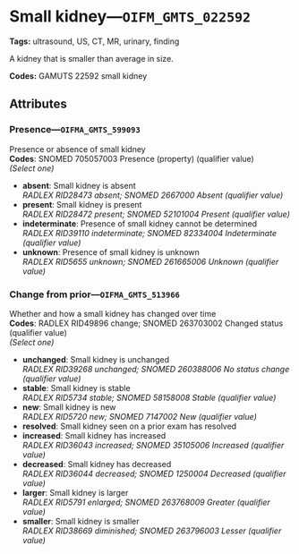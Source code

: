 # Small kidney—`OIFM_GMTS_022592`

**Tags:** ultrasound, US, CT, MR, urinary, finding

A kidney that is smaller than average in size.

**Codes:** GAMUTS 22592 small kidney

## Attributes

### Presence—`OIFMA_GMTS_599093`

Presence or absence of small kidney  
**Codes**: SNOMED 705057003 Presence (property) (qualifier value)  
*(Select one)*

- **absent**: Small kidney is absent  
_RADLEX RID28473 absent; SNOMED 2667000 Absent (qualifier value)_
- **present**: Small kidney is present  
_RADLEX RID28472 present; SNOMED 52101004 Present (qualifier value)_
- **indeterminate**: Presence of small kidney cannot be determined  
_RADLEX RID39110 indeterminate; SNOMED 82334004 Indeterminate (qualifier value)_
- **unknown**: Presence of small kidney is unknown  
_RADLEX RID5655 unknown; SNOMED 261665006 Unknown (qualifier value)_

### Change from prior—`OIFMA_GMTS_513966`

Whether and how a small kidney has changed over time  
**Codes**: RADLEX RID49896 change; SNOMED 263703002 Changed status (qualifier value)  
*(Select one)*

- **unchanged**: Small kidney is unchanged  
_RADLEX RID39268 unchanged; SNOMED 260388006 No status change (qualifier value)_
- **stable**: Small kidney is stable  
_RADLEX RID5734 stable; SNOMED 58158008 Stable (qualifier value)_
- **new**: Small kidney is new  
_RADLEX RID5720 new; SNOMED 7147002 New (qualifier value)_
- **resolved**: Small kidney seen on a prior exam has resolved  
- **increased**: Small kidney has increased  
_RADLEX RID36043 increased; SNOMED 35105006 Increased (qualifier value)_
- **decreased**: Small kidney has decreased  
_RADLEX RID36044 decreased; SNOMED 1250004 Decreased (qualifier value)_
- **larger**: Small kidney is larger  
_RADLEX RID5791 enlarged; SNOMED 263768009 Greater (qualifier value)_
- **smaller**: Small kidney is smaller  
_RADLEX RID38669 diminished; SNOMED 263796003 Lesser (qualifier value)_